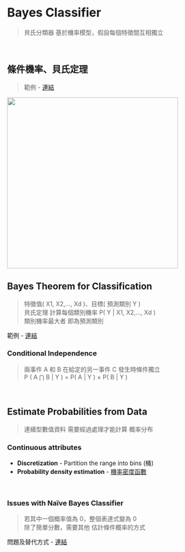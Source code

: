 # Bayes Classifier 
> 貝氏分類器 基於機率模型，假設每個特徵間互相獨立

<br>

## 條件機率、貝氏定理
> 範例 - [連結](https://github.com/fuhsaio/BDLabNotes/blob/main/src/ch4_Bayes_Theorem.pdf)
<img src="https://user-images.githubusercontent.com/86312099/125765293-046f093f-8953-4359-b7ad-e21cd55accd4.png" width="400">

<br>

## Bayes Theorem for Classification
> 特徵值( X1, X2,…, Xd )、目標( 預測類別 Y )  
> 貝氏定理 計算每個類別機率 P( Y | X1, X2,…, Xd )  
> 類別機率最大者 即為預測類別  

範例 - [連結](https://github.com/fuhsaio/BDLabNotes/blob/main/src/ch4_Bayes_eg.pdf)  

### Conditional Independence
> 兩事件 A 和 B 在給定的另一事件 C 發生時條件獨立  
> P ( A ⋂ B | Y ) = P( A | Y ) × P( B | Y ) 

<br>

## Estimate Probabilities from Data
> 連續型數值資料 需要經過處理才能計算 概率分布

### Continuous attributes
+ **Discretization** - Partition the range into bins (桶)
+ **Probability density estimation** - [機率密度函數](https://github.com/fuhsaio/BDLabNotes/blob/main/src/ch4_Bayes_continous_probability.pdf)

<br>

### Issues with Naïve Bayes Classifier
> 若其中一個概率值為 0，整個表達式變為 0  
> 除了簡單分數，需要其他 估計條件概率的方式

問題及替代方式 - [連結](https://github.com/fuhsaio/BDLabNotes/blob/main/src/ch4_Bayes_issue.pdf)

